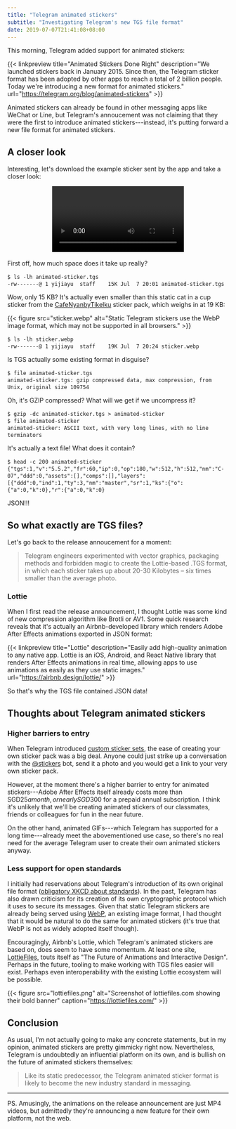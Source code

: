 ```yaml
---
title: "Telegram animated stickers"
subtitle: "Investigating Telegram's new TGS file format"
date: 2019-07-07T21:41:08+08:00
---
```


This morning, Telegram added support for animated stickers:

{{< linkpreview title="Animated Stickers Done Right"
description="We launched stickers back in January 2015. Since then, the Telegram sticker format has been adopted by other apps to reach a total of 2 billion people. Today we're introducing a new format for animated stickers."
url="https://telegram.org/blog/animated-stickers" >}}

Animated stickers can already be found in other messaging apps like WeChat or Line, but Telegram's
annoucement was not claiming that they were the first to introduce animated stickers---instead, it's
putting forward a new file format for animated stickers.

## A closer look

Interesting, let's download the example sticker sent by the app and take a closer look:
<div style="text-align: center;">
  <video autoplay loop title="Screenshot of the release announcement in the Telegram app together with an animated sticker">
    <source src="announcement.mp4" type="video/mp4">
    <img src="announcement.png" alt="HTML5 video not supported">
  </video>
</div>

First off, how much space does it take up really?

```console
$ ls -lh animated-sticker.tgs 
-rw-------@ 1 yijiayu  staff    15K Jul  7 20:01 animated-sticker.tgs
```

Wow, only 15 KB? It's actually even smaller than this static cat in a cup sticker from the
[CafeNyanbyTikelku](https://t.me/addstickers/CafeNyanbyTikelku) sticker pack, which weighs in at 19
KB:

{{< figure src="sticker.webp" alt="Static Telegram stickers use the WebP image format, which may not be supported in all browsers." >}}

```console
$ ls -lh sticker.webp 
-rw-------@ 1 yijiayu  staff    19K Jul  7 20:24 sticker.webp
```

Is TGS actually some existing format in disguise?

```console
$ file animated-sticker.tgs 
animated-sticker.tgs: gzip compressed data, max compression, from Unix, original size 109754
```

Oh, it's GZIP compressed? What will we get if we uncompress it?

```console
$ gzip -dc animated-sticker.tgs > animated-sticker
$ file animated-sticker
animated-sticker: ASCII text, with very long lines, with no line terminators
```

It's actually a text file! What does it contain?

```console
$ head -c 200 animated-sticker
{"tgs":1,"v":"5.5.2","fr":60,"ip":0,"op":180,"w":512,"h":512,"nm":"C-07","ddd":0,"assets":[],"comps":[],"layers":[{"ddd":0,"ind":1,"ty":3,"nm":"master","sr":1,"ks":{"o":{"a":0,"k":0},"r":{"a":0,"k":0}
```

JSON!!!

## So what exactly are TGS files?

Let's go back to the release annoucement for a moment:

> Telegram engineers experimented with vector graphics, packaging methods and forbidden magic to create the Lottie-based .TGS format, in which each sticker takes up about 20-30 Kilobytes – six times smaller than the average photo.

### Lottie

When I first read the release announcement, I thought Lottie was some kind of new compression
algorithm like Brotli or AV1. Some quick research reveals that it's actually an Airbnb-developed
library which renders Adobe After Effects animations exported in JSON format:

{{< linkpreview title="Lottie" description="Easily add high-quality animation to any native app. Lottie is an iOS, Android, and React Native library that renders After Effects animations in real time, allowing apps to use animations as easily as they use static images."
url="https://airbnb.design/lottie/" >}}

So that's why the TGS file contained JSON data!

## Thoughts about Telegram animated stickers

### Higher barriers to entry

When Telegram introduced [custom sticker sets](https://telegram.org/blog/stickers-revolution), the
ease of creating your own sticker pack was a big deal. Anyone could just strike up a conversation
with the [@stickers](https://telegram.me/stickers) bot, send it a photo and you would get a link to
your very own sticker pack.

However, at the moment there's a higher barrier to entry for animated stickers---Adobe After Effects
itself already costs more than SGD$25 a month, or nearly SGD$300 for a prepaid annual subscription.
I think it's unlikely that we'll be creating animated stickers of our classmates, friends or
colleagues for fun in the near future.

On the other hand, animated GIFs---which Telegram has supported for a long time---already meet the
abovementioned use case, so there's no real need for the average Telegram user to create their own
animated stickers anyway.

### Less support for open standards

I initially had reservations about Telegram's introduction of its own original file format
([obligatory XKCD about standards](https://xkcd.com/927/)). In the past, Telegram has also drawn
criticism for its creation of its own cryptographic protocol which it uses to secure its messages.
Given that static Telegram stickers are already being served using
[WebP](https://developers.google.com/speed/webp/), an existing image format, I had thought that it
would be natural to do the same for animated stickers (it's true that WebP is not as widely adopted
itself though).

Encouragingly, Airbnb's Lottie, which Telegram's animated stickers are based on, does seem to have
some momentum. At least one site, [LottieFiles](https://lottiefiles.com/), touts itself as "The
Future of Animations and Interactive Design". Perhaps in the future, tooling to make working with
TGS files easier will exist. Perhaps even interoperability with the existing Lottie ecosystem will
be possible.

{{< figure src="lottiefiles.png" alt="Screenshot of lottiefiles.com showing their bold banner"
caption="https://lottiefiles.com/" >}}

## Conclusion

As usual, I'm not actually going to make any concrete statements, but in my opinion, animated
stickers are pretty gimmicky right now. Nevertheless, Telegram is undoubtedly an influential
platform on its own, and is bullish on the future of animated stickers themselves:

> Like its static predecessor, the Telegram animated sticker format is likely to become the new industry standard in messaging.

---

PS. Amusingly, the animations on the release announcement are just MP4 videos, but admittedly
they're announcing a new feature for their own platform, not the web.
